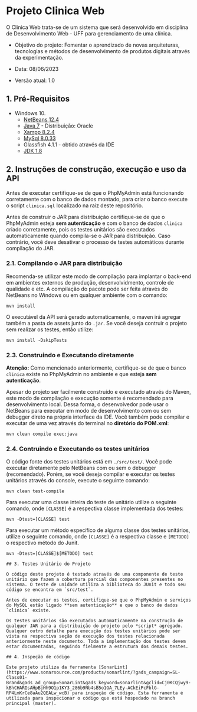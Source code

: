 # Projeto Clinica Web <!-- omit in toc -->

O Clinica Web trata-se de um sistema que será desenvolvido em disciplina de Desenvolvimento Web - UFF para gerenciamento de uma clínica. 

* Objetivo do projeto:
  Fomentar o aprendizado de novas arquiteturas, tecnologias e métodos de desenvolvimento de produtos digitais através da experimentação.

* Data: 08/06/2023
* Versão atual: 1.0 

## 1. Pré-Requisitos

* Windows 10.
  * [NetBeans 12.4](https://netbeans.apache.org/download/nb124/nb124.html)
  * [Java 7](https://www.oracle.com/br/java/technologies/javase/javase7-archive-downloads.html) - Distribuição: Oracle
  * [Xampp 8.2.4](https://www.apachefriends.org/pt_br/download.html)
  * [MySql 8.0.33](https://dev.mysql.com/downloads/mysql/)
  * Glassfish 4.1.1 - obtido através da IDE
  * [JDK 1.8](https://www.oracle.com/java/technologies/javase/javase8u211-later-archive-downloads.html)

## 2. Instruções de construção, execução e uso da API

Antes de executar certifique-se de que o PhpMyAdmin está funcionando corretamente com o banco de dados montado, para criar o banco execute o script `clinica.sql` localizado na raíz deste repositório.

Antes de construir o JAR para distribuição certifique-se de que o PhpMyAdmin esteja **sem autenticação** e com o banco de dados `clinica` criado corretamente, pois os testes unitários são executados automaticamente quando compila-se o JAR para distribuição. Caso contrário, você deve desativar o processo de testes automáticos durante compilação do JAR.

### 2.1. Compilando o JAR para distribuição

Recomenda-se utilizar este modo de compilação para implantar o back-end em ambientes externos de produção, desenvolvidmento, controle de qualidade e etc. A compilação do pacote pode ser feita através do NetBeans no Windows ou em qualquer ambiente com o comando:

```
mvn install
```

O executável da API será gerado automaticamente, o maven irá agregar também a pasta de assets junto do `.jar`. Se você deseja contruir o projeto sem realizar os testes, então utilize:

```
mvn install -DskipTests
```


### 2.3. Construindo e Executando diretamente

**Atenção:** Como mencionado anteriormente, certifique-se de que o banco `clinica` existe no PhpMyAdmin no ambiente e que esteja **sem autenticação**. 

Apesar do projeto ser facilmente construído e executado através do Maven, este modo de compilação e execução somente é recomendado para desenvolvimento local. Dessa forma, o desenvolvedor pode usar o NetBeans para executar em modo de desenvolvimento com ou sem debugger direto na própria interface da IDE. Você também pode compilar e executar de uma vez através do terminal no **diretório do POM.xml**:

```
mvn clean compile exec:java
```

### 2.4. Contruindo e Executando os testes unitários

O código fonte dos testes unitários está em `./src/test/`. Você pode executar diretamente pelo NetBeans com ou sem o debugger (recomendado). Porém, se você deseja compilar e executar os testes unitários através do console, execute o seguinte comando:

```
mvn clean test-compile
```

Para executar uma classe inteira do teste de unitário utilize o seguinte comando, onde `[CLASSE]` é a respectiva classe implementada dos testes:

```
mvn -Dtest=[CLASSE] test
```

Para executar um método específico de alguma classe dos testes unitários, utilize o seguinte comando, onde `[CLASSE]` é a respectiva classe e `[METODO]` o respectivo método do Junit.

```
mvn -Dtest=[CLASSE]$[METODO] test

## 3. Testes Unitário do Projeto

O código deste projeto é testado através de uma componente de teste unitário que fazem a cobertura parcial das componentes presentes no sistema. O teste de unidade utiliza a biblioteca do JUnit e todo seu código se encontra em `src/test`. 

Antes de executar os testes, certifique-se que o PhpMyAdmin e serviços do MySQL estão ligado **sem autenticação** e que o banco de dados `clinica` existe.

Os testes unitários são executados automaticamente na construção de qualquer JAR para a distribuição do projeto pelo *script* agregado. Qualquer outro detalhe para execução dos testes unitários pode ser vista na respectiva seção de execução dos testes relacionada anteriormente neste documento. Toda a implementação dos testes devem estar documentadas, seguindo fielmente a estrutura dos demais testes. 

## 4. Inspeção de código

Este projeto utiliza da ferramenta [SonarLint](https://www.sonarsource.com/products/sonarlint/?gads_campaign=SL-Class01-Brand&gads_ad_group=SonarLint&gads_keyword=sonarlint&gclid=Cj0KCQjwy9-kBhCHARIsAHpBjHh9O1p1KY3_286b9Nb4sB5o1GA_7LEy-ACkEiPcFblG-RP4LmKrCe8aAu2QEALw_wcB) para inspeção de código. Esta ferramenta é utilizada para inspecionar o código que está hospedado na branch principal (master). 





